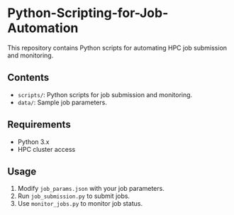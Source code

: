 # Python-Scripting-for-Job-Automation

This repository contains Python scripts for automating HPC job submission and monitoring.

## Contents
- `scripts/`: Python scripts for job submission and monitoring.
- `data/`: Sample job parameters.

## Requirements
- Python 3.x
- HPC cluster access

## Usage
1. Modify `job_params.json` with your job parameters.
2. Run `job_submission.py` to submit jobs.
3. Use `monitor_jobs.py` to monitor job status.
